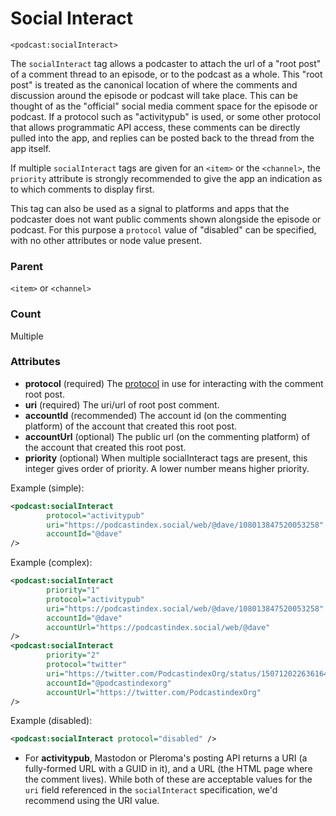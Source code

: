 # Social Interact

`<podcast:socialInteract>`

The `socialInteract` tag allows a podcaster to attach the url of a "root post" of a comment thread to an episode, or to the podcast as a whole. This "root post" is treated as the canonical location of where the comments and discussion around the episode or podcast will take place. This can be thought of as the "official" social media comment space for the episode or podcast. If a protocol such as "activitypub" is used, or some other protocol that allows programmatic API access, these comments can be directly pulled into the app, and replies can be posted back to the thread from the app itself.

If multiple `socialInteract` tags are given for an `<item>` or the `<channel>`, the `priority` attribute is strongly recommended to give the app an indication as to which comments to display first.

This tag can also be used as a signal to platforms and apps that the podcaster does not want public comments shown alongside the episode or podcast. For this purpose a `protocol` value of "disabled" can be specified, with no other attributes or node value present.

### Parent

`<item>` or `<channel>`

### Count

Multiple

### Attributes

- **protocol** (required) The [protocol](../../socialprotocols.txt) in use for interacting with the comment root post.
- **uri** (required) The uri/url of root post comment.
- **accountId** (recommended) The account id (on the commenting platform) of the account that created this root post.
- **accountUrl** (optional) The public url (on the commenting platform) of the account that created this root post.
- **priority** (optional) When multiple socialInteract tags are present, this integer gives order of priority. A lower number means higher priority.

Example (simple):

```xml
<podcast:socialInteract
        protocol="activitypub"
        uri="https://podcastindex.social/web/@dave/108013847520053258"
        accountId="@dave"
/>
```

Example (complex):

```xml
<podcast:socialInteract
        priority="1"
        protocol="activitypub"
        uri="https://podcastindex.social/web/@dave/108013847520053258"
        accountId="@dave"
        accountUrl="https://podcastindex.social/web/@dave"
/>
<podcast:socialInteract
        priority="2"
        protocol="twitter"
        uri="https://twitter.com/PodcastindexOrg/status/1507120226361647115"
        accountId="@podcastindexorg"
        accountUrl="https://twitter.com/PodcastindexOrg"
/>
```

Example (disabled):

```xml
<podcast:socialInteract protocol="disabled" />
```

- For **activitypub**, Mastodon or Pleroma's posting API returns a URI (a fully-formed URL with a GUID in it), and a URL (the HTML page where the comment lives). While both of these are acceptable values for the `uri` field referenced in the `socialInteract` specification, we'd recommend using the URI value.

